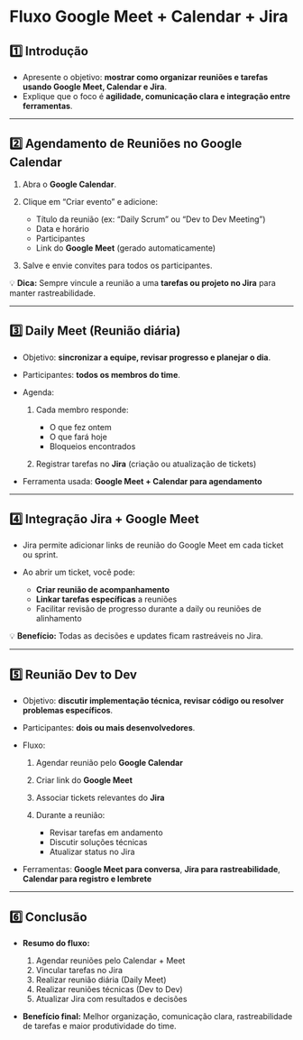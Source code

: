 # Fluxo Google Meet + Calendar + Jira

## 1️⃣ Introdução

-   Apresente o objetivo: **mostrar como organizar reuniões e tarefas usando Google Meet, Calendar e Jira**.
-   Explique que o foco é **agilidade, comunicação clara e integração entre ferramentas**.

---

## 2️⃣ Agendamento de Reuniões no Google Calendar

1. Abra o **Google Calendar**.
2. Clique em “Criar evento” e adicione:

    - Título da reunião (ex: “Daily Scrum” ou “Dev to Dev Meeting”)
    - Data e horário
    - Participantes
    - Link do **Google Meet** (gerado automaticamente)

3. Salve e envie convites para todos os participantes.

💡 **Dica:** Sempre vincule a reunião a uma **tarefas ou projeto no Jira** para manter rastreabilidade.

---

## 3️⃣ Daily Meet (Reunião diária)

-   Objetivo: **sincronizar a equipe, revisar progresso e planejar o dia**.
-   Participantes: **todos os membros do time**.
-   Agenda:

    1. Cada membro responde:

        - O que fez ontem
        - O que fará hoje
        - Bloqueios encontrados

    2. Registrar tarefas no **Jira** (criação ou atualização de tickets)

-   Ferramenta usada: **Google Meet + Calendar para agendamento**

---

## 4️⃣ Integração Jira + Google Meet

-   Jira permite adicionar links de reunião do Google Meet em cada ticket ou sprint.
-   Ao abrir um ticket, você pode:

    -   **Criar reunião de acompanhamento**
    -   **Linkar tarefas específicas** a reuniões
    -   Facilitar revisão de progresso durante a daily ou reuniões de alinhamento

💡 **Benefício:** Todas as decisões e updates ficam rastreáveis no Jira.

---

## 5️⃣ Reunião Dev to Dev

-   Objetivo: **discutir implementação técnica, revisar código ou resolver problemas específicos**.
-   Participantes: **dois ou mais desenvolvedores**.
-   Fluxo:

    1. Agendar reunião pelo **Google Calendar**
    2. Criar link do **Google Meet**
    3. Associar tickets relevantes do **Jira**
    4. Durante a reunião:

        - Revisar tarefas em andamento
        - Discutir soluções técnicas
        - Atualizar status no Jira

-   Ferramentas: **Google Meet para conversa**, **Jira para rastreabilidade**, **Calendar para registro e lembrete**

---

## 6️⃣ Conclusão

-   **Resumo do fluxo:**

    1. Agendar reuniões pelo Calendar + Meet
    2. Vincular tarefas no Jira
    3. Realizar reunião diária (Daily Meet)
    4. Realizar reuniões técnicas (Dev to Dev)
    5. Atualizar Jira com resultados e decisões

-   **Benefício final:** Melhor organização, comunicação clara, rastreabilidade de tarefas e maior produtividade do time.
